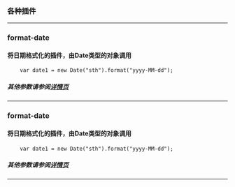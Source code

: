 ### 各种插件
--------

### format-date
#### 将日期格式化的插件，由Date类型的对象调用
```  
    var date1 = new Date("sth").format("yyyy-MM-dd");
```
##### 其他参数请参阅[详情页](https://github.com/dq77/plug-in/tree/master/format-date)
--------

### format-date
#### 将日期格式化的插件，由Date类型的对象调用
```  
    var date1 = new Date("sth").format("yyyy-MM-dd");
```
##### 其他参数请参阅[详情页](https://github.com/dq77/plug-in/tree/master/format-date)
--------

